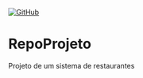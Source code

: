 
[![GitHub](https://img.shields.io/github/license/mashape/apistatus.svg)](https://github.com/carloaug/RepoProjeto)


# RepoProjeto

Projeto de um sistema de restaurantes 


